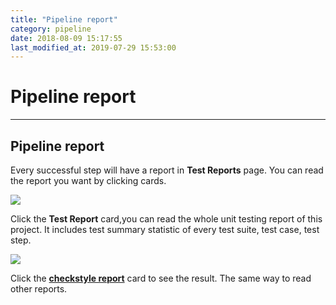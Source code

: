 ```yaml
---
title: "Pipeline report"
category: pipeline
date: 2018-08-09 15:17:55
last_modified_at: 2019-07-29 15:53:00
---
```


# Pipeline report
***


## Pipeline report  

  Every successful step will have a report in **Test Reports** page. You can read the report you want by clicking cards.

  ![][pipeline_fullreport]  


  Click the **Test Report** card,you can read the whole unit testing report of this project. It includes
  test summary statistic of every test suite, test case, test step.  

  ![][pipeline_unitreport]  

  Click the **[checkstyle report][2]** card to see the result. The same way to read other reports.



[pipeline_summary]: ../images/pipeline/pipeline_build_summary.PNG
[pipeline_report]: ../images/pipeline/pipeline_report.png
[pipeline_chart]: ../images/pipeline/pipeline_chart.png
[pipeline_fullreport]: ../images/pipeline/pipeline_fullreport.png
[pipeline_unitreport]: ../images/pipeline/pipeline_unit_report.png
[1]: ../test/test-import_execute-sample-test-project.html
[2]: ../checkstyle/checkstyle-report.html
